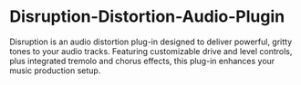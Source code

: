 # Disruption-Distortion-Audio-Plugin
Disruption is an audio distortion plug-in designed to deliver powerful, gritty tones to your audio tracks. Featuring customizable drive and level controls, plus integrated tremolo and chorus effects, this plug-in enhances your music production setup.
